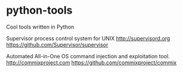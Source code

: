 # python-tools
Cool tools written in Python

Supervisor process control system for UNIX http://supervisord.org
https://github.com/Supervisor/supervisor

Automated All-in-One OS command injection and exploitation tool. http://commixproject.com
https://github.com/commixproject/commix
